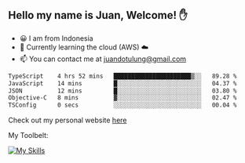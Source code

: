 ## Hello my name is Juan, Welcome! ✋

- 😀 I am from Indonesia
- 📖 Currently learning the cloud (AWS) ☁️
- 📫 You can contact me at juandotulung@gmail.com

<!--START_SECTION:waka-->

```txt
TypeScript    4 hrs 52 mins   ██████████████████████▒░░   89.28 %
JavaScript    14 mins         █░░░░░░░░░░░░░░░░░░░░░░░░   04.37 %
JSON          12 mins         █░░░░░░░░░░░░░░░░░░░░░░░░   03.80 %
Objective-C   8 mins          ▓░░░░░░░░░░░░░░░░░░░░░░░░   02.47 %
TSConfig      0 secs          ░░░░░░░░░░░░░░░░░░░░░░░░░   00.04 %
```

<!--END_SECTION:waka-->

Check out my personal website [here](https://juanchristian.com)

My Toolbelt:

[![My Skills](https://skillicons.dev/icons?i=go,js,ts,nodejs,express,react,nextjs,vue,tailwind,vite,html,css,python,php,aws,bash,linux,postgres,mysql,redis,kafka,docker,vercel,netlify,vscode,figma)](https://skillicons.dev)

